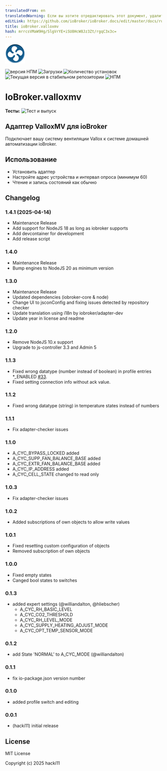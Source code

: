 ```yaml
---
translatedFrom: en
translatedWarning: Если вы хотите отредактировать этот документ, удалите поле «translationFrom», в противном случае этот документ будет снова автоматически переведен
editLink: https://github.com/ioBroker/ioBroker.docs/edit/master/docs/ru/adapterref/iobroker.valloxmv/README.md
title: ioBroker.valloxmv
hash: mrrcsVMaW9Hg/SlgVrYE+iSU8HcW8Jz3Zt/rgqC3x3c=
---
```

![Логотип](../../../en/adapterref/iobroker.valloxmv/admin/valloxmv.png)

![версия НПМ](https://img.shields.io/npm/v/iobroker.valloxmv.svg)
![Загрузки](https://img.shields.io/npm/dm/iobroker.valloxmv.svg)
![Количество установок](https://iobroker.live/badges/valloxmv-installed.svg)
![Текущая версия в стабильном репозитории](https://iobroker.live/badges/valloxmv-stable.svg)
![НПМ](https://nodei.co/npm/iobroker.valloxmv.png?downloads=true)

# IoBroker.valloxmv
**Тесты:** ![Тест и выпуск](https://github.com/hacki11/ioBroker.valloxmv/workflows/Test%20and%20Release/badge.svg)

## Адаптер ValloxMV для ioBroker
Подключает вашу систему вентиляции Vallox к системе домашней автоматизации ioBroker.

## Использование
* Установить адаптер
* Настройте адрес устройства и интервал опроса (минимум 60)
* Чтение и запись состояний как обычно

## Changelog
<!--
    Placeholder for the next version (at the beginning of the line):
    ### **WORK IN PROGRESS**
-->
### 1.4.1 (2025-04-14)
* Maintenance Release
* Add support for NodeJS 18 as long as iobroker supports
* Add devcontainer for development
* Add release script

### 1.4.0
* Maintenance Release
* Bump engines to NodeJS 20 as minimum version

### 1.3.0
* Maintenance Release
* Updated dependencies (iobroker-core & node)
* Change UI to jsconConfig and fixing issues detected by repository checker
* Update translation using i18n by iobroker/adapter-dev
* Update year in license and readme

### 1.2.0
* Remove NodeJS 10.x support
* Upgrade to js-controller 3.3 and Admin 5

### 1.1.3
* Fixed wrong datatype (number instead of boolean) in profile entries *_ENABLED [#33](https://github.com/hacki11/ioBroker.valloxmv/issues/33).
* Fixed setting connection info without ack value.

### 1.1.2
* Fixed wrong datatype (string) in temperature states instead of numbers

### 1.1.1
* Fix adapter-checker issues

### 1.1.0
* A_CYC_BYPASS_LOCKED added
* A_CYC_SUPP_FAN_BALANCE_BASE added
* A_CYC_EXTR_FAN_BALANCE_BASE added
* A_CYC_IP_ADDRESS added
* A_CYC_CELL_STATE changed to read only

### 1.0.3
* Fix adapter-checker issues

### 1.0.2
* Added subscriptions of own objects to allow write values

### 1.0.1 
* Fixed resetting custom configuration of objects
* Removed subscription of own objects

### 1.0.0
* Fixed empty states
* Canged bool states to switches

### 0.1.3
* added expert settings (@williandalton, @hliebscher)
  * A_CYC_RH_BASIC_LEVEL
  * A_CYC_CO2_THRESHOLD
  * A_CYC_RH_LEVEL_MODE
  * A_CYC_SUPPLY_HEATING_ADJUST_MODE
  * A_CYC_OPT_TEMP_SENSOR_MODE

### 0.1.2
* add State 'NORMAL' to A_CYC_MODE (@williandalton)

### 0.1.1
* fix io-package.json version number

### 0.1.0
* added profile switch and editing

### 0.0.1
* (hacki11) initial release

## License
MIT License

Copyright (c) 2025 hacki11